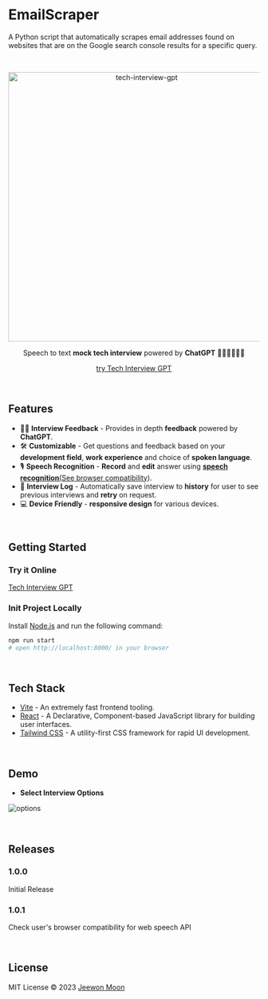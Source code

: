 # EmailScraper
A Python script that automatically scrapes email addresses found on websites that are on the Google search console results for a specific query.


<br>
<p align="center">
<a href="https://tech-interview-gpt.vercel.app/" target="_blank" rel="noopener">
<img width="539" alt="tech-interview-gpt" src="https://github.com/moonkorea00/moonkorea/assets/78708082/1a8284ef-79c3-4879-854c-00da859dc6d6">
</a>

</p>

<p align="center">
  Speech to text <b>mock tech interview</b> powered by <b>ChatGPT</b> 🧑‍💻👩‍💻👨‍💻
</p>

<p align="center">
  <a href="https://tech-interview-gpt.vercel.app/" target="_blank" rel="noopener">try Tech Interview GPT</a>
</p>

<br>

## Features

- 🧑‍💻 **Interview Feedback** - Provides in depth <b>feedback</b> powered by <b>ChatGPT</b>.
- 🛠 **Customizable** - Get questions and feedback based on your <b>development field</b>, <b>work experience</b> and choice of <b>spoken language</b>.
- 🎙 **Speech Recognition** - <b>Record</b> and <b>edit</b> answer using <a href="https://developer.mozilla.org/en-US/docs/Web/API/Web_Speech_API" target="_blank" rel="noopener"><b>speech recognition</b>(<a href="https://developer.mozilla.org/en-US/docs/Web/API/Web_Speech_API#browser_compatibility" target="_blank" rel="noopener">See browser compatibility</a>)</a>.
- 📝 **Interview Log** - Automatically save interview to <b>history</b> for user to see previous interviews and <b>retry</b> on request.
- 💻 **Device Friendly** - <b>responsive design</b> for various devices.

<br>

## Getting Started

### Try it Online

[Tech Interview GPT](https://tech-interview-gpt.vercel.app/)

### Init Project Locally

Install [Node.js](https://nodejs.org/) and run the following command:

```bash
npm run start
# open http://localhost:8000/ in your browser
```

<br>

## Tech Stack

- [Vite](https://vitejs.dev) - An extremely fast frontend tooling.
- [React](https://react.dev/) - A Declarative, Component-based JavaScript library for building user interfaces.
- [Tailwind CSS](https://tailwindcss.com/) - A utility-first CSS framework for rapid UI development.

<br>

## Demo

- **Select Interview Options**

![options]([https://github.com/moonkorea00/moonkorea/assets/78708082/4d582932-9940-4310-809c-2fa51ec8e0a4](https://raw.githubusercontent.com/HighAmbition211/GSC_Scraping/main/GSC-scraping.gif))


<br>

## Releases

### 1.0.0

Initial Release

### 1.0.1

Check user's browser compatibility for web speech API

<br>

## License

MIT License © 2023 [Jeewon Moon](https://github.com/moonkorea00)
